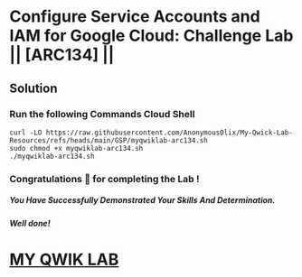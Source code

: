 # Configure Service Accounts and IAM for Google Cloud: Challenge Lab || [ARC134] ||

## Solution

### Run the following Commands Cloud Shell


```
curl -LO https://raw.githubusercontent.com/AnonymousOlix/My-Qwick-Lab-Resources/refs/heads/main/GSP/myqwiklab-arc134.sh
sudo chmod +x myqwiklab-arc134.sh
./myqwiklab-arc134.sh
```

### Congratulations 🎉 for completing the Lab !

##### *You Have Successfully Demonstrated Your Skills And Determination.*

#### *Well done!*

# [MY QWIK LAB](https://www.youtube.com/@MyQwiklab)
